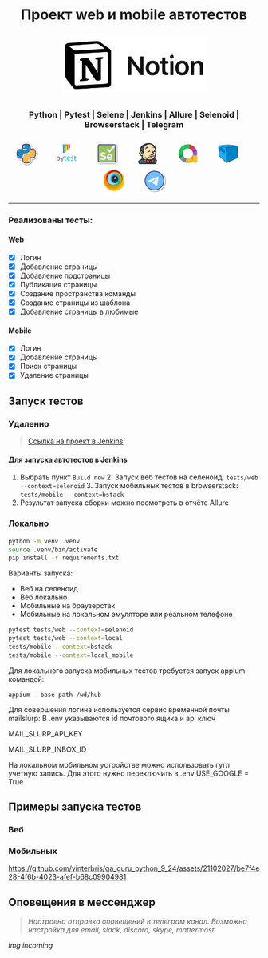 <h1 align="center">Проект web и mobile автотестов<p align="center">
<a href="notion.so"> <img src="resources/images/notion.png" width="" height="110"> </a> </h1>


<h3 align="center">Python | Pytest | Selene | Jenkins | Allure | Selenoid | Browserstack | Telegram</h3>
<h3 align="center">
<img height="50" src="resources/images/Python.png"/>      &nbsp;&nbsp;&nbsp;&nbsp;&nbsp;&nbsp;
<img height="50" src="resources/images/Pytest.svg"/>      &nbsp;&nbsp;&nbsp;&nbsp;&nbsp;&nbsp;
<img height="50" src="resources/images/Selene.png"/>      &nbsp;&nbsp;&nbsp;&nbsp;&nbsp;&nbsp;
<img height="50" src="resources/images/jenkins.png"/>     &nbsp;&nbsp;&nbsp;&nbsp;&nbsp;&nbsp;
<img height="50" src="resources/images/allure.png"/>      &nbsp;&nbsp;&nbsp;&nbsp;&nbsp;&nbsp;
<img height="50" src="resources/images/Selenoid.svg"/>    &nbsp;&nbsp;&nbsp;&nbsp;&nbsp;&nbsp;
<img height="50" src="resources/images/browserstack.png"/>    &nbsp;&nbsp;&nbsp;&nbsp;&nbsp;&nbsp;
<img height="50" src="resources/images/telegram.png"/>
</h3>



---

### Реализованы тесты:
#### Web
- [x] Логин
- [x] Добавление страницы
- [x] Добавление подстраницы
- [x] Публикация страницы
- [x] Создание пространства команды
- [x] Создание страницы из шаблона
- [x] Добавление страницы в любимые
#### Mobile
- [x] Логин
- [x] Добавление страницы
- [x] Поиск страницы
- [x] Удаление страницы

## Запуск тестов
### Удаленно
> <a target="_blank" href="https://jenkins.autotests.cloud/job/C09-vbr_s-diploma/">Ссылка на проект в Jenkins</a>
#### Для запуска автотестов в Jenkins

1. Выбрать пункт `Build now`
   2. Запуск веб тестов на селеноид: `tests/web --context=selenoid`
   3. Запуск мобильных тестов в browserstack: `tests/mobile --context=bstack`
2. Результат запуска сборки можно посмотреть в отчёте Allure


### Локально

```bash
python -m venv .venv 
source .venv/bin/activate 
pip install -r requirements.txt 
```

Варианты запуска:

* Веб на селеноид
* Веб локально
* Мобильные на браузерстак
* Мобильные на локальном эмуляторе или реальном телефоне

```bash
pytest tests/web --context=selenoid
pytest tests/web --context=local
tests/mobile --context=bstack
tests/mobile --context=local_mobile
```

Для локального запуска мобильных тестов требуется запуск appium командой:

```
appium --base-path /wd/hub
```

Для совершения логина используется сервис временной почты mailslurp:
В .env указываются id почтового ящика и api ключ

MAIL_SLURP_API_KEY

MAIL_SLURP_INBOX_ID

На локальном мобильном устройстве можно использовать гугл учетную запись. Для этого нужно переключить в .env
USE_GOOGLE = True


## Примеры запуска тестов
### Веб
### Мобильных
https://github.com/vinterbris/qa_guru_python_9_24/assets/21102027/be7f4e28-4f6b-4023-afef-b68c09904981


## Оповещения в мессенджер

> _Настроена отправка оповещений в телеграм канал. Возможна настройка для email, slack, discord, skype, mattermost_

_img incoming_

